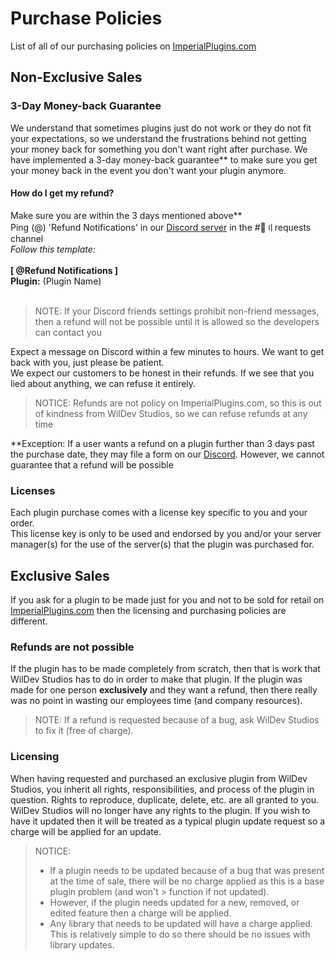 # Purchase Policies
List of all of our purchasing policies on [ImperialPlugins.com](https://imperialplugins.com)

## Non-Exclusive Sales
### 3-Day Money-back Guarantee
We understand that sometimes plugins just do not work or they do not fit your expectations, so we understand the frustrations behind not getting your money back for something you don't want right after purchase. We have implemented a 3-day money-back guarantee** to make sure you get your money back in the event you don't want your plugin anymore.

#### How do I get my refund?
Make sure you are within the 3 days mentioned above**<br>
Ping (@) 'Refund Notifications' in our [Discord server](https://discord.gg/4Ggybyy87d) in the #🥺〢requests channel<br>
*Follow this template:*<br><br>
**[ @Refund Notifications ]**<br>
**Plugin:** (Plugin Name)<br><br>
> NOTE: If your Discord friends settings prohibit non-friend messages, then a refund will not be possible until it is allowed so the developers can contact you

Expect a message on Discord within a few minutes to hours. We want to get back with you, just please be patient.<br>
We expect our customers to be honest in their refunds. If we see that you lied about anything, we can refuse it entirely.<br>
> NOTICE: Refunds are not policy on ImperialPlugins.com, so this is out of kindness from WilDev Studios, so we can refuse refunds at any time

**Exception: If a user wants a refund on a plugin further than 3 days past the purchase date, they may file a form on our [Discord](https://discord.gg/4Ggybyy87d). However, we cannot guarantee that a refund will be possible

### Licenses
Each plugin purchase comes with a license key specific to you and your order.<br>
This license key is only to be used and endorsed by you and/or your server manager(s) for the use of the server(s) that the plugin was purchased for.<br>

## Exclusive Sales
If you ask for a plugin to be made just for you and not to be sold for retail on [ImperialPlugins.com](https://imperialplugins.com) then the licensing and purchasing policies are different.

### Refunds are not possible
If the plugin has to be made completely from scratch, then that is work that WilDev Studios has to do in order to make that plugin. If the plugin was made for one person **exclusively** and they want a refund, then there really was no point in wasting our employees time (and company resources).

> NOTE: If a refund is requested because of a bug, ask WilDev Studios to fix it (free of charge).

### Licensing
When having requested and purchased an exclusive plugin from WilDev Studios, you inherit all rights, responsibilities, and process of the plugin in question. Rights to reproduce, duplicate, delete, etc. are all granted to you. WilDev Studios will no longer have any rights to the plugin. If you wish to have it updated then it will be treated as a typical plugin update request so a charge will be applied for an update.

> NOTICE:
> - If a plugin needs to be updated because of a bug that was present at the time of sale, there will be no charge applied as this is a base plugin problem (and won't > function if not updated).
> - However, if the plugin needs updated for a new, removed, or edited feature then a charge will be applied.
> - Any library that needs to be updated will have a charge applied. This is relatively simple to do so there should be no issues with library updates.
